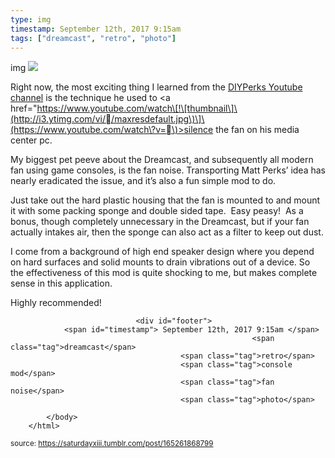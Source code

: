 ```yaml
---
type: img
timestamp: September 12th, 2017 9:15am
tags: ["dreamcast", "retro", "photo"]
---
```

img
<img src="https://saturdayxiii.github.io/media/165261868799.jpg"/>
                                                                                          
Right now, the most exciting thing I learned from the <a href="https://www.youtube.com/channel/UCUQo7nzH1sXVpzL92VesANw" target="_blank">DIYPerks Youtube channel</a> is the technique he used to <a href="https://www.youtube.com/watch\[!\[thumbnail\]\(http://i3.ytimg.com/vi//maxresdefault.jpg\)\]\(https://www.youtube.com/watch\?v=\)>silence the fan on his media center pc</a>.

My biggest pet peeve about the Dreamcast, and subsequently all modern fan using game consoles, is the fan noise. Transporting Matt Perks’ idea has nearly eradicated the issue, and it’s also a fun simple mod to do.  

Just take out the hard plastic housing that the fan is mounted to and mount it with some packing sponge and double sided tape.  Easy peasy!  As a bonus, though completely unnecessary in the Dreamcast, but if your fan actually intakes air, then the sponge can also act as a filter to keep out dust.

I come from a background of high end speaker design where you depend on hard surfaces and solid mounts to drain vibrations out of a device. So the effectiveness of this mod is quite shocking to me, but makes complete sense in this application.

Highly recommended!
 
                                    
                
                
                
                
                                <div id="footer">
                <span id="timestamp"> September 12th, 2017 9:15am </span>
                                                          <span class="tag">dreamcast</span>
                                          <span class="tag">retro</span>
                                          <span class="tag">console mod</span>
                                          <span class="tag">fan noise</span>
                                          <span class="tag">photo</span>
                                                    
            </body>
        </html>

        
<small>source: https://saturdayxiii.tumblr.com/post/165261868799</small>